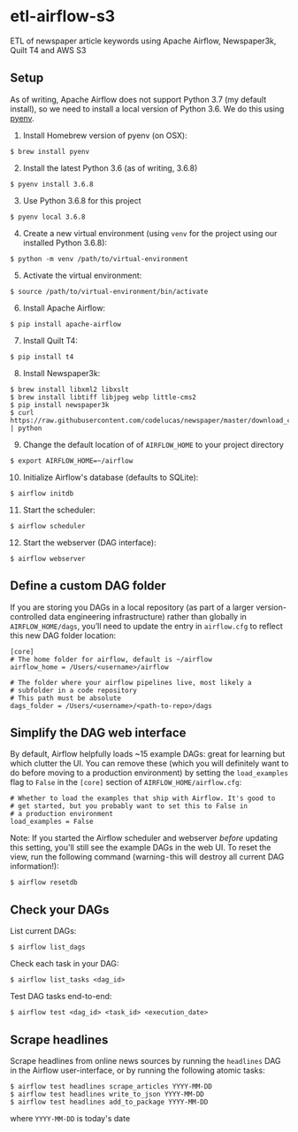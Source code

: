 # etl-airflow-s3

ETL of newspaper article keywords using Apache Airflow, Newspaper3k, Quilt T4
and AWS S3

## Setup

As of writing, Apache Airflow does not support Python 3.7 (my default install), so we need to install a local version of Python 3.6. We do this using [pyenv](https://github.com/pyenv/pyenv).

1. Install Homebrew version of pyenv (on OSX):

`$ brew install pyenv`

2. Install the latest Python 3.6 (as of writing, 3.6.8)

`$ pyenv install 3.6.8`

3. Use Python 3.6.8 for this project

`$ pyenv local 3.6.8`

4. Create a new virtual environment (using `venv` for the project using our installed Python 3.6.8):

`$ python -m venv /path/to/virtual-environment`

5. Activate the virtual environment:

`$ source /path/to/virtual-environment/bin/activate`

6. Install Apache Airflow:

`$ pip install apache-airflow`

7. Install Quilt T4:

`$ pip install t4`

8. Install Newspaper3k:

```
$ brew install libxml2 libxslt
$ brew install libtiff libjpeg webp little-cms2
$ pip install newspaper3k
$ curl https://raw.githubusercontent.com/codelucas/newspaper/master/download_corpora.py | python
```

9. Change the default location of of `AIRFLOW_HOME` to your project directory

`$ export AIRFLOW_HOME=~/airflow`

10. Initialize Airflow's database (defaults to SQLite):

`$ airflow initdb`

11. Start the scheduler:

`$ airflow scheduler`

12. Start the webserver (DAG interface):

`$ airflow webserver`

## <a name="customdagfolder"></a>Define a custom DAG folder

If you are storing you DAGs in a local repository (as part of a
larger version-controlled data engineering infrastructure) rather
than globally in `AIRFLOW_HOME/dags`, you’ll need to update the entry
in `airflow.cfg` to reflect this new DAG folder location:

```
[core]
# The home folder for airflow, default is ~/airflow
airflow_home = /Users/<username>/airflow

# The folder where your airflow pipelines live, most likely a
# subfolder in a code repository
# This path must be absolute
dags_folder = /Users/<username>/<path-to-repo>/dags
```

## <a name="simplifydaginterface"></a>Simplify the DAG web interface

By default, Airflow helpfully loads ~15 example DAGs: great for
learning but which clutter the UI. You can remove these (which you
will definitely want to do before moving to a production environment)
by setting the `load_examples` flag to `False` in the `[core]` section
of `AIRFLOW_HOME/airflow.cfg`:

```
# Whether to load the examples that ship with Airflow. It's good to
# get started, but you probably want to set this to False in 
# a production environment
load_examples = False
```

Note: If you started the Airflow scheduler and webserver _before_
updating this setting, you'll still see the example DAGs in the web
UI. To reset the view, run the following command (warning - this
will destroy all current DAG information!):

`$ airflow resetdb`

## Check your DAGs

List current DAGs:

`$ airflow list_dags`

Check each task in your DAG:

`$ airflow list_tasks <dag_id>`

Test DAG tasks end-to-end:

`$ airflow test <dag_id> <task_id> <execution_date>`

## Scrape headlines

Scrape headlines from online news sources by running the `headlines` DAG in
the Airflow user-interface, or by running the following atomic tasks:

```
$ airflow test headlines scrape_articles YYYY-MM-DD
$ airflow test headlines write_to_json YYYY-MM-DD
$ airflow test headlines add_to_package YYYY-MM-DD
```

where `YYYY-MM-DD` is today's date
